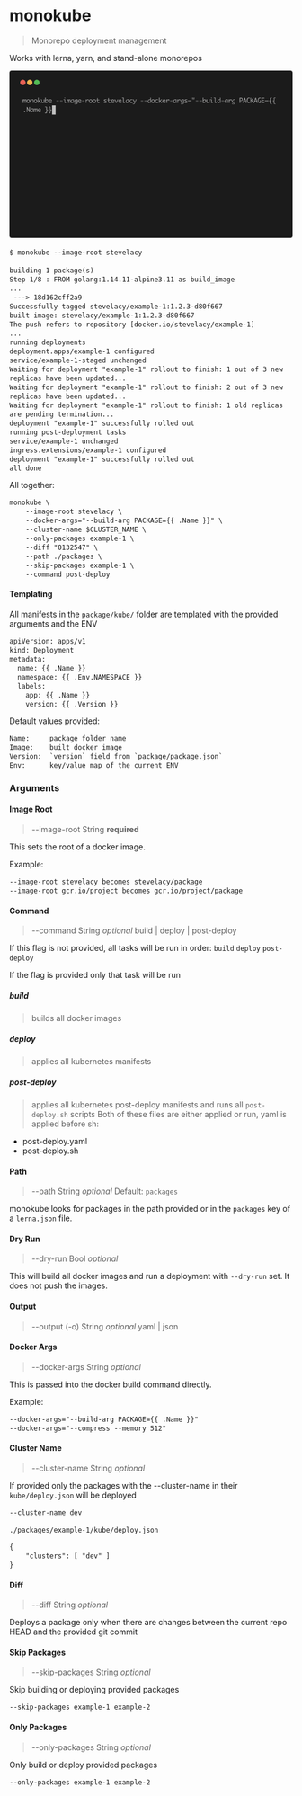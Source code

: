 # monokube
> Monorepo deployment management

Works with lerna, yarn, and stand-alone monorepos

![monokube.gif](assets/monokube.gif)


```
$ monokube --image-root stevelacy

building 1 package(s)
Step 1/8 : FROM golang:1.14.11-alpine3.11 as build_image
...
 ---> 18d162cff2a9
Successfully tagged stevelacy/example-1:1.2.3-d80f667
built image: stevelacy/example-1:1.2.3-d80f667
The push refers to repository [docker.io/stevelacy/example-1]
...
running deployments
deployment.apps/example-1 configured
service/example-1-staged unchanged
Waiting for deployment "example-1" rollout to finish: 1 out of 3 new replicas have been updated...
Waiting for deployment "example-1" rollout to finish: 2 out of 3 new replicas have been updated...
Waiting for deployment "example-1" rollout to finish: 1 old replicas are pending termination...
deployment "example-1" successfully rolled out
running post-deployment tasks
service/example-1 unchanged
ingress.extensions/example-1 configured
deployment "example-1" successfully rolled out
all done
```


All together:
```
monokube \
	--image-root stevelacy \
	--docker-args="--build-arg PACKAGE={{ .Name }}" \
	--cluster-name $CLUSTER_NAME \
	--only-packages example-1 \
	--diff "0132547" \
	--path ./packages \
	--skip-packages example-1 \
	--command post-deploy
```

#### Templating

All manifests in the `package/kube/` folder are templated with the provided arguments and the ENV

```
apiVersion: apps/v1
kind: Deployment
metadata:
  name: {{ .Name }}
  namespace: {{ .Env.NAMESPACE }}
  labels:
    app: {{ .Name }}
    version: {{ .Version }}

```

Default values provided:
```
Name:     package folder name
Image:    built docker image
Version:  `version` field from `package/package.json`
Env:      key/value map of the current ENV
```

### Arguments

#### Image Root
> --image-root
String **required**

This sets the root of a docker image.

Example:
```
--image-root stevelacy becomes stevelacy/package
--image-root gcr.io/project becomes gcr.io/project/package
```

#### Command
> --command
String _optional_ build | deploy | post-deploy

If this flag is not provided, all tasks will be run in order: `build` `deploy` `post-deploy`

If the flag is provided only that task will be run

##### build
> builds all docker images

##### deploy
> applies all kubernetes manifests

##### post-deploy
> applies all kubernetes post-deploy manifests and runs all `post-deploy.sh` scripts
Both of these files are either applied or run, yaml is applied before sh:
- post-deploy.yaml
- post-deploy.sh

#### Path
> --path
String _optional_
Default: `packages`

monokube looks for packages in the path provided or in the `packages` key of a `lerna.json` file.


#### Dry Run
> --dry-run
Bool _optional_

This will build all docker images and run a deployment with `--dry-run` set. It does not push the images.


#### Output
> --output (-o)
String _optional_  yaml | json


#### Docker Args
> --docker-args
String _optional_

This is passed into the docker build command directly.

Example:
```
--docker-args="--build-arg PACKAGE={{ .Name }}"
--docker-args="--compress --memory 512"
```

#### Cluster Name
> --cluster-name
String _optional_

If provided only the packages with the --cluster-name in their `kube/deploy.json` will be deployed

```
--cluster-name dev
```

`./packages/example-1/kube/deploy.json`
```
{
	"clusters": [ "dev" ]
}
```

#### Diff
> --diff
String _optional_

Deploys a package only when there are changes between the current repo HEAD and the provided git commit


#### Skip Packages
> --skip-packages
String _optional_

Skip building or deploying provided packages

```
--skip-packages example-1 example-2
```


#### Only Packages
> --only-packages
String _optional_

Only build or deploy provided packages

```
--only-packages example-1 example-2
```
